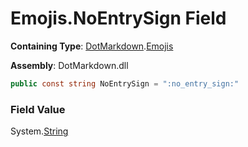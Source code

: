 # Emojis\.NoEntrySign Field

**Containing Type**: [DotMarkdown](../../README.md)\.[Emojis](../README.md)

**Assembly**: DotMarkdown\.dll

```csharp
public const string NoEntrySign = ":no_entry_sign:"
```

### Field Value

System\.[String](https://docs.microsoft.com/en-us/dotnet/api/system.string)